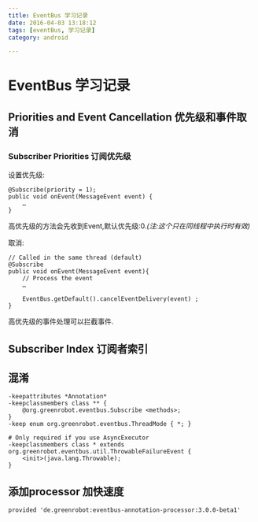 ```yaml
---
title: EventBus 学习记录
date: 2016-04-03 13:18:12
tags: [eventBus, 学习记录]
category: android

---
```


# EventBus 学习记录


## Priorities and Event Cancellation 优先级和事件取消

### Subscriber Priorities 订阅优先级
设置优先级:

	@Subscribe(priority = 1);
	public void onEvent(MessageEvent event) {
		…
	}

高优先级的方法会先收到Event,默认优先级:0.*(注:这个只在同线程中执行时有效)*

取消:

	// Called in the same thread (default)
	@Subscribe
	public void onEvent(MessageEvent event){
		// Process the event
		…

		EventBus.getDefault().cancelEventDelivery(event) ;
	}
高优先级的事件处理可以拦截事件.


## Subscriber Index 订阅者索引


## 混淆


	-keepattributes *Annotation*
	-keepclassmembers class ** {
	    @org.greenrobot.eventbus.Subscribe <methods>;
	}
	-keep enum org.greenrobot.eventbus.ThreadMode { *; }

	# Only required if you use AsyncExecutor
	-keepclassmembers class * extends org.greenrobot.eventbus.util.ThrowableFailureEvent {
	    <init>(java.lang.Throwable);
	}

## 添加processor 加快速度

	provided 'de.greenrobot:eventbus-annotation-processor:3.0.0-beta1'






